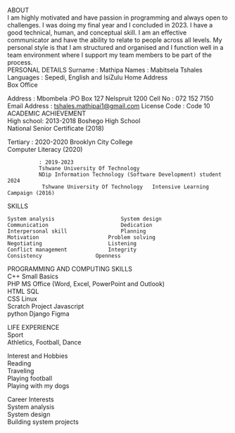 

ABOUT  
I am highly motivated and have passion in programming and always open to challenges. I was doing my final year and I concluded in 2023. I have a good technical, human, and conceptual skill.  I am an effective communicator and have the ability to relate to people across all levels. My personal style is that I am structured and organised and I function well in a team environment where I support my team members to be part of the process.  
PERSONAL DETAILS 
Surname 	 	: Mathipa 
Names  	 	: Mabitsela Tshales  
Languages 	 	: Sepedi, English and IsiZulu 
Home Address  
Box Office


Address	: Mbombela
:PO Box 127
 Nelspruit
 1200
Cell No 	 	: 072 152 7150 
Email Address  	: tshales.mathipai1@gmail.com
License Code  	: Code 10 
ACADEMIC ACHIEVEMENT  
High school: 2013-2018 
Boshego High School   
 National Senior Certificate (2018)              
 
Tertiary      : 2020-2020 
               Brooklyn City College   
               Computer Literacy (2020)  
    
              : 2019-2023 
              Tshwane University Of Technology   
              NDip Information Technology (Software Development) student  2024 
 	           Tshwane University Of Technology   Intensive Learning Campaign (2016)  
 
 SKILLS 
 
 
 	System analysis       	  	  	  	System design                                                                    
  	Communication           	  	  	Dedication                                                                          
  	Interpersonal skill  	  	  	  	Planning  	  	  	  
  	Motivation  	  	  	  	  	Problem solving   	  	  
  	Negotiating        	  	  	  	Listening  	  	  	  
  	Conflict management   	  	  	Integrity  	  	  	  
  	Consistency    	  	  	  	Openness 

   
PROGRAMMING AND COMPUTING SKILLS  
 	C++  	  	  	  	Small Basics  
 	PHP  	  	  	  	MS Office (Word, Excel, PowerPoint and Outlook)    
 	HTML  	  	  	 SQL  
 	CSS 	  	  	  	Linux  
 	Scratch Project  		           Javascript  
  python
  Django
  Figma


LIFE EXPERIENCE  
Sport  
 	  	Athletics, Football, Dance  
  
Interest and Hobbies  
 	  	Reading  
 	  	Traveling  
 	  	Playing football  
 	  	Playing with my dogs  
  	  
Career Interests  
 	  	System analysis  
 	  	System design   
 	  	Building system projects  
